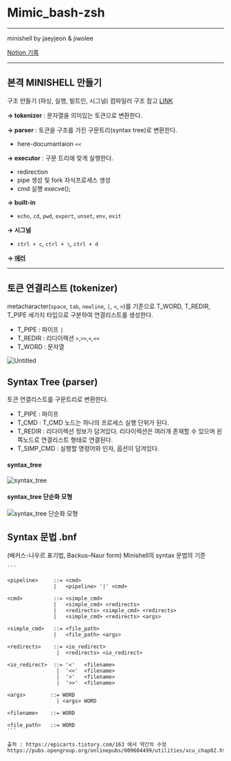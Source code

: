 # Mimic_bash-zsh #

------

minishell by jaeyjeon & jiwolee

[Notion 기록](https://accessible-capricorn-be7.notion.site/minishell-6d36971050ec460b9022cbdae1a1fc4f)

----
## 본격 MINISHELL 만들기

구조 만들기 (파싱, 실행, 빌트인, 시그널)
컴파일러 구조 참고 [LINK](https://crystalcube.co.kr/107)

**→ tokenizer** : 문자열을 의미있는 토큰으로 변환한다.

**→ parser** : 토큰을 구조를 가진 구문트리(syntax tree)로 변환한다.
  * here-documantaion `<<`

**→ executor** : 구문 트리에 맞게 실행한다.
  * redirection 
  * pipe 생성 및 fork 자식프로세스 생성 
  * cmd 실행 execve();

**→ built-in** 
  * `echo`, `cd`, `pwd`, `export`, `unset`, `env`, `exit`

**→ 시그널**
  * `ctrl + c`, `ctrl + \`, `ctrl + d`

**→ [에러](https://www.notion.so/Shell-ea82c5ace4ac41819fc12ac31265b0ca?pvs=21)**


-----

## 토큰 연결리스트 (tokenizer)

metacharacter(`space`, `tab`, `newline`, `|`, `<`, `>`)를 기준으로 T_WORD, T_REDIR, T_PIPE 세가지 타입으로 구분하여 연결리스트를 생성한다.

* T_PIPE : 파이프 `|`
* T_REDIR : 리다이렉션 `>`,`>>`,`<`,`<<`
* T_WORD : 문자열

![Untitled](https://s3-us-west-2.amazonaws.com/secure.notion-static.com/458c2e00-a334-4f4e-879c-fb94fedc4d6e/Untitled.png)


## **Syntax Tree (parser)**

토큰 연결리스트를 구문트리로 변환한다.
* T_PIPE : 파이프
* T_CMD  : T_CMD 노드는 하나의 프로세스 실행 단위가 된다. 
* T_REDIR : 리다이렉션 정보가 담겨있다. 리다이렉션은 여러개 존재할 수 있으며 왼쪽노드로 연결리스트 형태로 연결된다. 
* T_SIMP_CMD :  실행할 명령어와 인자, 옵션이 담겨있다.

#### syntax_tree
![syntax_tree ](https://s3-us-west-2.amazonaws.com/secure.notion-static.com/c56d0a58-9449-4d42-8f99-b040b6673570/Untitled.png)

#### syntax_tree 단순화 모형    
![syntax_tree 단순화 모형](https://s3-us-west-2.amazonaws.com/secure.notion-static.com/dfc96364-7718-4b4e-8e78-5c338569482b/Untitled.png)


## Syntax 문법 .bnf
(배커스-나우르 표기법, Backus–Naur form)
Minishell의 syntax 문법의 기준
    
    ```
    
    <pipeline>     ::= <cmd>
                   |   <pipeline> '|' <cmd>
    
    <cmd>          ::= <simple_cmd>
                   |   <simple_cmd> <redirects>
                   |   <redirects> <simple_cmd> <redirects>
                   |   <simple_cmd> <redirects> <args>
    
    <simple_cmd>   ::= <file_path>
                   |   <file_path> <args>
    
    <redirects>    ::= <io_redirect>
                    |  <redirects> <io_redirect>
    
    <io_redirect>  ::= '<'   <filename>
                    |  '<<'  <filename>
                    |  '>'   <filename>
                    |  '>>'  <filename>
    
    <args>        ::= WORD
                    | <args> WORD
    
    <filename>    ::= WORD
    
    <file_path>   ::= WORD
    ```
    
    출처 : https://epicarts.tistory.com/163 에서 약간의 수정
    https://pubs.opengroup.org/onlinepubs/009604499/utilities/xcu_chap02.html#tag_02_10_02
